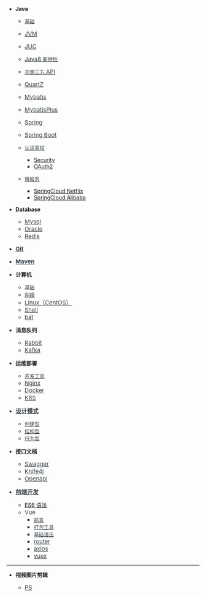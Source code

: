 - **Java**

  - [<span style="font-weight:normal; font-size:13px; color:#364149">基础</font>](Java/常用基础知识.md)
  - [<span style="font-weight:normal; font-size:15px; color:#364149">JVM</font>](Java/JVM.md)
  - [<span style="font-weight:normal; font-size:15px; color:#364149">JUC</font>](Java/JUC.md)
  - [<span style="font-weight:normal; font-size:15px; color:#364149">Java8 </font></span><span style="font-weight:normal; font-size:13px; color:#364149">新特性</font></span>](Java/Java8新特性.md)

  - [<span style="font-weight:normal; font-size:13px; color:#364149">开源三方 </font></span><span style="font-weight:normal; font-size:15px; color:#364149">API</font></span>](Java/开源三方API.md)
  - [<span style="font-weight:normal; font-size:15px; color:#364149">QuartZ</font>](Java/Quartz.md)

  - [<span style="font-weight:normal; font-size:15px; color:#364149">Mybatis</font>](Java/Mybatis.md)
  - [<span style="font-weight:normal; font-size:15px; color:#364149">MybatisPlus</font>](Java/MybatisPlus.md)

  - [<span style="font-weight:normal; font-size:15px; color:#364149">Spring</font>](Java/Spring.md)
  - [<span style="font-weight:normal; font-size:15px; color:#364149">Spring Boot</font>](Java/SpringBoot.md)

  - [<span style="font-weight:normal; font-size:13px; color:#364149">认证鉴权</span>](Java/认证鉴权/)

    - [Security](Java/认证鉴权/Security.md)
    - [OAuth2](Java/认证鉴权/OAuth2.md)

  - [<span style="font-weight:normal; font-size:13px; color:#364149">微服务</span>](Java/微服务/)

    - [SpringCloud Netflix](Java/微服务/SpringCloudNetflix.md)
    - [SpringCloud Alibaba](Java/微服务/SpringCloudAlibaba.md)

- **Database**

  - [<span style="font-weight:normal; font-size:15px; color:#364149">Mysql</font>](Database/Mysql.md)
  - [<span style="font-weight:normal; font-size:15px; color:#364149">Oracle</font>](Database/Oracle.md)
  - [<span style="font-weight:normal; font-size:15px; color:#364149">Redis</font>](Database/Redis.md)

- [<span style="font-weight:normal; font-size:15px; color:#364149">**Git**</font>](其他/Git.md)

- [<span style="font-weight:normal; font-size:15px; color:#364149">**Maven**</font>](其他/Maven.md)

- **计算机**

  - [<span style="font-weight:normal; font-size:13px; color:#364149">基础</span>](计算机基础/)
  - [<span style="font-weight:normal; font-size:13px; color:#364149">网络</span>](计算机基础/网络.md)
  - [<span style="font-weight:normal; font-size:15px; color:#364149">Linux（CentOS）</span>](计算机基础/Linux（CentOS）.md)
  - [<span style="font-weight:normal; font-size:15px; color:#364149">Shell</span>](计算机基础/shell.md)
  - [<span style="font-weight:normal; font-size:15px; color:#364149">bat</span>](计算机基础/bat.md)

<!-- - [<span style="font-weight:normal; font-size:15px; color:#364149">**消息队列**</span>](消息队列/) -->

- **消息队列**

  - [<span style="font-weight:normal; font-size:15px; color:#364149">Rabbit</font>](/消息队列/RabbitMQ.md)
  - [<span style="font-weight:normal; font-size:15px; color:#364149">Kafka</font>](消息队列/Kafka.md)

- **运维部署**

  - [<span style="font-weight:normal; font-size:13px; color:#364149">开发工具</font>](运维部署/tools.md/)
  - [<span style="font-weight:normal; font-size:15px; color:#364149">Nginx</font>](运维部署/Nginx.md)
  - [<span style="font-weight:normal; font-size:15px; color:#364149">Docker</font>](运维部署/Docker.md)
  - [<span style="font-weight:normal; font-size:15px; color:#364149">K8S</font>](运维部署/K8S/)

- [<span style="font-weight:normal; font-size:15px; color:#364149">**设计模式**</span>](设计模式/)

  - [<span style="font-weight:normal; font-size:13px; color:#364149">创建型</font>](设计模式/创建型.md)
  - [<span style="font-weight:normal; font-size:13px; color:#364149">结构型</font>](设计模式/结构型.md)
  - [<span style="font-weight:normal; font-size:13px; color:#364149">行为型</font>](设计模式/行为型.md)

- **接口文档**

  - [<span style="font-weight:normal; font-size:15px; color:#364149">Swagger</font>](Java/接口文档/swagger.md)
  - [<span style="font-weight:normal; font-size:15px; color:#364149">Knife4j</font>](Java/接口文档/knife4j.md)
  - [<span style="font-weight:normal; font-size:15px; color:#364149">Openapi</font>](Java/接口文档/OpenAPI.md)

- [<span style="font-weight:normal; font-size:15px; color:#364149">**前端开发**</span>](前端开发/)

  - [ES6 语法](前端开发/ES6语法.md)
  - <span style="font-weight:normal; font-size:15px; color:#364149">Vue</span>
    - [<span style="font-weight:normal; font-size:13px; color:#364149">前言</font>](前端开发/Vue/1-前言.md)
    - [<span style="font-weight:normal; font-size:13px; color:#364149">打包工具</font>](前端开发/Vue/2-打包工具.md)
    - [<span style="font-weight:normal; font-size:13px; color:#364149">基础语法</font>](前端开发/Vue/3-基础语法.md)
    - [<span style="font-weight:normal; font-size:15px; color:#364149">router</font>](前端开发/Vue/4-router.md)
    - [<span style="font-weight:normal; font-size:15px; color:#364149">axios</font>](前端开发/Vue/5-axios.md)
    - [<span style="font-weight:normal; font-size:15px; color:#364149">vuex</font>](前端开发/Vue/6-vuex.md)

---

- **视频图片剪辑**

  - [<span style="font-weight:normal; font-size:15px; color:#364149">PS</font>](视频图片剪辑/ps.md)
